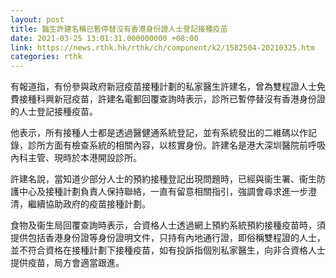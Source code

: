 ```yaml
---
layout: post
title: 醫生許建名稱已暫停替沒有香港身份證人士登記接種疫苗
date: 2021-03-25 13:01:31.000000000 +08:00
link: https://news.rthk.hk/rthk/ch/component/k2/1582504-20210325.htm
categories: rthk
---
```


有報道指，有份參與政府新冠疫苗接種計劃的私家醫生許建名，曾為雙程證人士免費接種科興新冠疫苗，許建名電郵回覆查詢時表示，診所已暫停替沒有香港身份證的人士登記接種疫苗。

他表示，所有接種人士都是透過醫健通系統登記，並有系統發出的二維碼以作記錄，診所方面有檢查系統的相關內容，以核實身份。許建名是港大深圳醫院前呼吸內科主管、現時於本港開設診所。
 
許建名說，當知道少部分人士的預約接種登記出現問題時，已經與衞生署、衞生防護中心及接種計劃負責人保持聯絡，一直有留意相關指引，強調會尋求進一步澄清，繼續協助政府的疫苗接種計劃。

食物及衞生局回覆查詢時表示，合資格人士透過網上預約系統預約接種疫苗時，須提供包括香港身份證等身份證明文件，只持有內地通行證，即俗稱雙程證的人士，並不符合資格在接種計劃下接種疫苗，如有投訴指個別私家醫生，向非合資格人士提供疫苗，局方會適當跟進。
